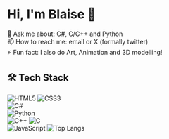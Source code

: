 # Hi, I'm Blaise 👋  

💬 Ask me about: C#, C/C++ and Python  
📫 How to reach me: email or X (formally twitter)  
⚡ Fun fact: I also do Art, Animation and 3D modelling!  

## 🛠️ Tech Stack  
![HTML5](https://img.shields.io/badge/-HTML5-E34F26?logo=html5&logoColor=white)
![CSS3](https://img.shields.io/badge/-CSS3-1572B6?logo=css3&logoColor=white)  
![C#](https://img.shields.io/badge/-C%23-239120?logo=c-sharp&logoColor=white)  
![Python](https://img.shields.io/badge/-Python-3776AB?logo=python&logoColor=white)  
![C++](https://img.shields.io/badge/-C++-00599C?logo=c%2B%2B&logoColor=white)
![C](https://img.shields.io/badge/-C-A8B9CC?logo=c&logoColor=black)  
![JavaScript](https://img.shields.io/badge/-JavaScript-F7DF1E?logo=javascript&logoColor=black)  ![Top Langs](https://github-readme-stats.vercel.app/api/top-langs/?username=blazeonitch&layout=compact&theme=vision-friendly-dark)

<!---
blazeonitch/blazeonitch is a ✨ special ✨ repository because its `README.md` (this file) appears on your GitHub profile.
You can click the Preview link to take a look at your changes.
--->
